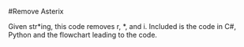 #Remove Asterix

Given str*ing, this code removes r, *, and i. Included is the code in C#, Python and the flowchart leading to the code.
